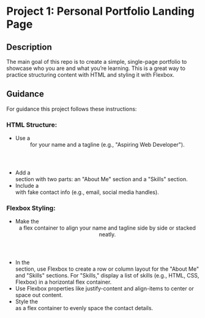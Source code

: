 # Project 1: Personal Portfolio Landing Page

## Description

The main goal of this repo is to create a simple, single-page portfolio to showcase who you are and what you’re learning. This is a great way to practice structuring content with HTML and styling it with Flexbox.

## Guidance

For guidance this project follows these instructions:

### HTML Structure:

- Use a <header> for your name and a tagline (e.g., "Aspiring Web Developer").
- Add a <main> section with two parts: an "About Me" section and a "Skills" section.
- Include a <footer> with fake contact info (e.g., email, social media handles).

### Flexbox Styling:

- Make the <header> a flex container to align your name and tagline side by side or stacked neatly.
- In the <main> section, use Flexbox to create a row or column layout for the "About Me" and "Skills" sections. For "Skills," display a list of skills (e.g., HTML, CSS, Flexbox) in a horizontal flex container.
- Use Flexbox properties like justify-content and align-items to center or space out content.
- Style the <footer> as a flex container to evenly space the contact details.